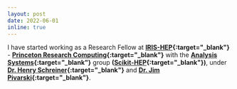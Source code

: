 ```yaml
---
layout: post
date: 2022-06-01
inline: true
---
```


I have started working as a Research Fellow at **[IRIS-HEP](https://iris-hep.org/){:target="_blank"}** - **[Princeton Research Computing](https://researchcomputing.princeton.edu){:target="_blank"}** with the **[Analysis Systems](https://iris-hep.org/as.html){:target="_blank"}** group **([Scikit-HEP](https://scikit-hep.org/){:target="_blank"})**, under **[Dr. Henry Schreiner](https://iscinumpy.gitlab.io/page/about/){:target="_blank"}** and **[Dr. Jim Pivarski](https://github.com/jpivarski){:target="_blank"}**.
